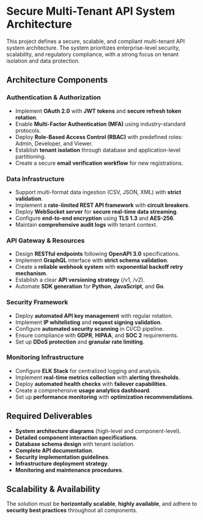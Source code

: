 # Secure Multi-Tenant API System Architecture

This project defines a secure, scalable, and compliant multi-tenant API system architecture. The system prioritizes enterprise-level security, scalability, and regulatory compliance, with a strong focus on tenant isolation and data protection.

## Architecture Components

### Authentication & Authorization
- Implement **OAuth 2.0** with **JWT tokens** and **secure refresh token rotation**.
- Enable **Multi-Factor Authentication (MFA)** using industry-standard protocols.
- Deploy **Role-Based Access Control (RBAC)** with predefined roles: Admin, Developer, and Viewer.
- Establish **tenant isolation** through database and application-level partitioning.
- Create a secure **email verification workflow** for new registrations.

### Data Infrastructure
- Support multi-format data ingestion (CSV, JSON, XML) with **strict validation**.
- Implement a **rate-limited REST API framework** with **circuit breakers**.
- Deploy **WebSocket server** for **secure real-time data streaming**.
- Configure **end-to-end encryption** using **TLS 1.3** and **AES-256**.
- Maintain **comprehensive audit logs** with tenant context.

### API Gateway & Resources
- Design **RESTful endpoints** following **OpenAPI 3.0** specifications.
- Implement **GraphQL** interface with **strict schema validation**.
- Create a **reliable webhook system** with **exponential backoff retry mechanism**.
- Establish a clear **API versioning strategy** (/v1, /v2).
- Automate **SDK generation** for **Python**, **JavaScript**, and **Go**.

### Security Framework
- Deploy **automated API key management** with regular rotation.
- Implement **IP whitelisting** and **request signing validation**.
- Configure **automated security scanning** in CI/CD pipeline.
- Ensure compliance with **GDPR**, **HIPAA**, and **SOC 2** requirements.
- Set up **DDoS protection** and **granular rate limiting**.

### Monitoring Infrastructure
- Configure **ELK Stack** for centralized logging and analysis.
- Implement **real-time metrics collection** with **alerting thresholds**.
- Deploy **automated health checks** with **failover capabilities**.
- Create a comprehensive **usage analytics dashboard**.
- Set up **performance monitoring** with **optimization recommendations**.

## Required Deliverables
- **System architecture diagrams** (high-level and component-level).
- **Detailed component interaction specifications**.
- **Database schema design** with tenant isolation.
- **Complete API documentation**.
- **Security implementation guidelines**.
- **Infrastructure deployment strategy**.
- **Monitoring and maintenance procedures**.

## Scalability & Availability
The solution must be **horizontally scalable**, **highly available**, and adhere to **security best practices** throughout all components.
